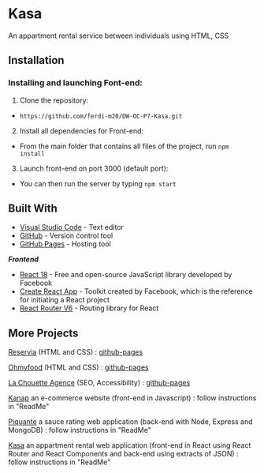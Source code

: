 # Kasa

An appartment rental service between individuals using HTML, CSS 

## Installation

### Installing and launching Font-end:

1. Clone the repository:

- `https://github.com/ferdi-m20/DW-OC-P7-Kasa.git`

2. Install all dependencies for Front-end:

- From the main folder that contains all files of the project, run `npm install`

3. Launch front-end on port 3000 (default port):

- You can then run the server by typing `npm start`

## Built With

- [Visual Studio Code](https://code.visualstudio.com/) - Text editor
- [GitHub](https://github.com/) - Version control tool
- [GitHub Pages](https://pages.github.com/) - Hosting tool

**_Frontend_**

- [React 18](https://reactjs.org/) - Free and open-source JavaScript library developed by Facebook
- [Create React App](https://create-react-app.dev/) - Toolkit created by Facebook, which is the reference for initiating a React project
- [React Router V6](https://reactrouter.com/) - Routing library for React


## More Projects

[Reservia](https://github.com/ferdi-m20/DW-OC-P2-Reservia) (HTML and CSS) : [github-pages](https://ferdi-m20.github.io/DW-OC-P2-Reservia/)

[Ohmyfood](https://github.com/ferdi-m20/DW-OC-P3-Ohmyfood) (HTML and CSS) : [github-pages](https://ferdi-m20.github.io/DW-OC-P3-Ohmyfood/)

[La Chouette Agence](https://github.com/ferdi-m20/DW-OC-P4-La-Chouette-Agence) (SEO, Accessibility) : [github-pages](https://ferdi-m20.github.io/DW-OC-P4-La-Chouette-Agence/)

[Kanap](https://github.com/ferdi-m20/DW-OC-P5-Kanap) an e-commerce website (front-end in Javascript) : follow instructions in "ReadMe"

[Piquante](https://github.com/ferdi-m20/DW-OC-P6-Piquante) a sauce rating web application (back-end with Node, Express and MongoDB) : follow instructions in "ReadMe"

[Kasa](https://github.com/ferdi-m20/DW-OC-P7-Kasa) an appartment rental web application (front-end in React using React Router and React Components and back-end using extracts of JSON) : follow instructions in "ReadMe"

